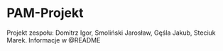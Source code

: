 # PAM-Projekt
Projekt zespołu: Domitrz Igor, Smoliński Jarosław, Gęśla Jakub, Steciuk Marek. Informacje w @README
